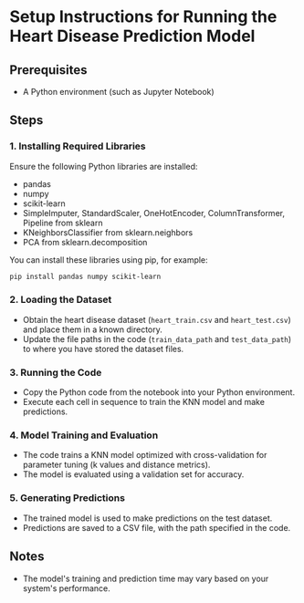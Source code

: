 
# Setup Instructions for Running the Heart Disease Prediction Model

## Prerequisites
- A Python environment (such as Jupyter Notebook)

## Steps

### 1. Installing Required Libraries
Ensure the following Python libraries are installed:
- pandas
- numpy
- scikit-learn
- SimpleImputer, StandardScaler, OneHotEncoder, ColumnTransformer, Pipeline from sklearn
- KNeighborsClassifier from sklearn.neighbors
- PCA from sklearn.decomposition

You can install these libraries using pip, for example:
```bash
pip install pandas numpy scikit-learn
```

### 2. Loading the Dataset
- Obtain the heart disease dataset (`heart_train.csv` and `heart_test.csv`) and place them in a known directory.
- Update the file paths in the code (`train_data_path` and `test_data_path`) to where you have stored the dataset files.

### 3. Running the Code
- Copy the Python code from the notebook into your Python environment.
- Execute each cell in sequence to train the KNN model and make predictions.

### 4. Model Training and Evaluation
- The code trains a KNN model optimized with cross-validation for parameter tuning (k values and distance metrics).
- The model is evaluated using a validation set for accuracy.

### 5. Generating Predictions
- The trained model is used to make predictions on the test dataset.
- Predictions are saved to a CSV file, with the path specified in the code.

## Notes
- The model's training and prediction time may vary based on your system's performance.
